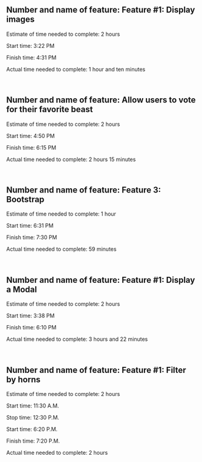 ## Number and name of feature: Feature #1: Display images

Estimate of time needed to complete: 2 hours

Start time: 3:22 PM

Finish time: 4:31 PM

Actual time needed to complete: 1 hour and ten minutes

<br>

## Number and name of feature: Allow users to vote for their favorite beast

Estimate of time needed to complete: 2 hours

Start time: 4:50 PM

Finish time: 6:15 PM

Actual time needed to complete: 2 hours 15 minutes

<br>

## Number and name of feature: Feature 3: Bootstrap

Estimate of time needed to complete: 1 hour

Start time: 6:31 PM

Finish time: 7:30 PM

Actual time needed to complete: 59 minutes

<br>

## Number and name of feature: Feature #1: Display a Modal

Estimate of time needed to complete: 2 hours

Start time: 3:38 PM

Finish time: 6:10 PM

Actual time needed to complete: 3 hours and 22 minutes

<br>

## Number and name of feature: Feature #1: Filter by horns

Estimate of time needed to complete: 2 hours

Start time:  11:30 A.M.

Stop time: 12:30 P.M.

Start time: 6:20 P.M.

Finish time: 7:20 P.M.

Actual time needed to complete: 2 hours

<br>
